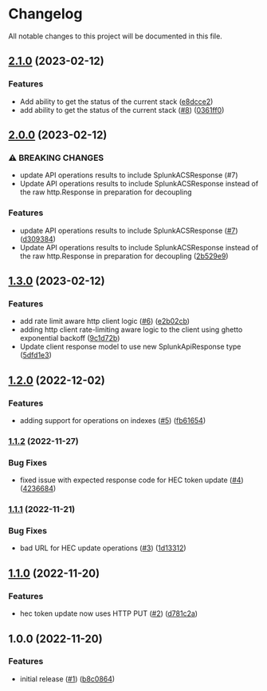 # Changelog

All notable changes to this project will be documented in this file.

## [2.1.0](https://github.com/atanaspam/splunkacs-api-go/compare/v2.0.0...v2.1.0) (2023-02-12)


### Features

* Add ability to get the status of the current stack ([e8dcce2](https://github.com/atanaspam/splunkacs-api-go/commit/e8dcce28e7bb1a576f3673fe440382b5e566a074))
* add ability to get the status of the current stack ([#8](https://github.com/atanaspam/splunkacs-api-go/issues/8)) ([0361ff0](https://github.com/atanaspam/splunkacs-api-go/commit/0361ff087148bda9158455652d43b8bcb57e3698))

## [2.0.0](https://github.com/atanaspam/splunkacs-api-go/compare/v1.3.0...v2.0.0) (2023-02-12)


### ⚠ BREAKING CHANGES

* update API operations results to include SplunkACSResponse (#7)
* Update API operations results to include SplunkACSResponse instead of the raw http.Response in preparation for decoupling

### Features

* update API operations results to include SplunkACSResponse ([#7](https://github.com/atanaspam/splunkacs-api-go/issues/7)) ([d309384](https://github.com/atanaspam/splunkacs-api-go/commit/d309384bdae3f8d67757e114a943f89012f301de))
* Update API operations results to include SplunkACSResponse instead of the raw http.Response in preparation for decoupling ([2b529e9](https://github.com/atanaspam/splunkacs-api-go/commit/2b529e9d9a9fd2ac6956e9e289745a4c28b31319))

## [1.3.0](https://github.com/atanaspam/splunkacs-api-go/compare/v1.2.0...v1.3.0) (2023-02-12)


### Features

* add rate limit aware http client logic ([#6](https://github.com/atanaspam/splunkacs-api-go/issues/6)) ([e2b02cb](https://github.com/atanaspam/splunkacs-api-go/commit/e2b02cb096e9c9e610cbd02feca0c20e205fe415))
* adding http client rate-limiting aware logic to the client using ghetto exponential backoff ([9c1d72b](https://github.com/atanaspam/splunkacs-api-go/commit/9c1d72bcd4e66f722b15e573dc53752698f12fc4))
* Update client response model to use new SplunkApiResponse type ([5dfd1e3](https://github.com/atanaspam/splunkacs-api-go/commit/5dfd1e33e12df9a63631dd7fd621c15614be9ffa))

## [1.2.0](https://github.com/atanaspam/splunkacs-api-go/compare/v1.1.2...v1.2.0) (2022-12-02)


### Features

* adding support for operations on indexes ([#5](https://github.com/atanaspam/splunkacs-api-go/issues/5)) ([fb61654](https://github.com/atanaspam/splunkacs-api-go/commit/fb61654cfb0e4397b5641b0acca8df3e8bb9fa43))

### [1.1.2](https://github.com/atanaspam/splunkacs-api-go/compare/v1.1.1...v1.1.2) (2022-11-27)


### Bug Fixes

* fixed issue with expected response code for HEC token update ([#4](https://github.com/atanaspam/splunkacs-api-go/issues/4)) ([4236684](https://github.com/atanaspam/splunkacs-api-go/commit/423668479a4a1c364c22463c2952ccbce9a19c7c))

### [1.1.1](https://github.com/atanaspam/splunkacs-api-go/compare/v1.1.0...v1.1.1) (2022-11-21)


### Bug Fixes

* bad URL for HEC update operations ([#3](https://github.com/atanaspam/splunkacs-api-go/issues/3)) ([1d13312](https://github.com/atanaspam/splunkacs-api-go/commit/1d13312423765941c66e7abfce078f0f14376929))

## [1.1.0](https://github.com/atanaspam/splunkacs-api-go/compare/v1.0.0...v1.1.0) (2022-11-20)


### Features

* hec token update now uses HTTP PUT ([#2](https://github.com/atanaspam/splunkacs-api-go/issues/2)) ([d781c2a](https://github.com/atanaspam/splunkacs-api-go/commit/d781c2a44da45e70211bbde5c10a9294aeccaa61))

## 1.0.0 (2022-11-20)


### Features

* initial release ([#1](https://github.com/atanaspam/splunkacs-api-go/issues/1)) ([b8c0864](https://github.com/atanaspam/splunkacs-api-go/commit/b8c08644b6e9c6c480100edbdc4fcc59b3448f03))
